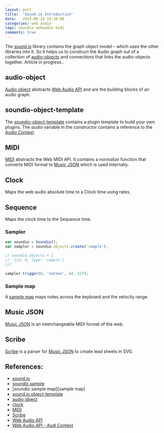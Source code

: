 ```yaml
---
layout: post
title:  "Sound.io Introduction"
date:   2015-08-24 19:30:00
categories: web audio 
tags: soundio webaudio midi
comments: true
---
```


The [sound.io][soundio] library contains the graph object model - which uses the other libraries into it. So it helps us to construct the Audio graph out of a collection of [audio-objects][audio-object] and connections that links the audio-objects together. Article in progress..

## audio-object

[Audio object][audio-object] abstracts [Web Audio API][web-audio] and are the building blocks of an audio graph.

## soundio-object-template

The [soundio-object-template][soundio-object-template] contains a plugin template to build your own plugins. The *audio* variable in the constructor contains a reference to the [Audio Context][web-audio-audio-context].

## MIDI

[MIDI][midi] abstracts the Web MIDI API. It contains a *normalize* function that converts MIDI format to [Music JSON][music-json] which is used internally.

## Clock

Maps the web audio absolute time to a Clock time using rates.

## Sequence

Maps the clock time to the Sequence time.

### Sampler

```js
var soundio = Soundio();
var sampler = soundio.objects.create('sample');

// soundio.objects = [
//  {id; 0, type: 'sample'}
//]

sampler.trigger(0, 'noteon', 64, 127);
```

### Sample map

A [sample map][sample-map] maps notes across the keyboard and the velocity range.


## Music JSON

[Music JSON][music-json] is an interchangeable MIDI format of the web.

## Scribe

[Scribe][scribe] is a parser for [Music JSON][music-json] to create lead sheets in SVG.

## References:

* [sound.io][soundio]
* [soundio sample][sample]
* [soundio sample map][sample map]
* [sound.io object-template][soundio-object-template]
* [audio object][audio-object]
* [clock][clock]
* [MIDI][midi]
* [Scribe][scribe]
* [Web Audio API][web-audio]
* [Web Audio API - Audi Context][web-audio-audio-context]

[soundio]: https://github.com/soundio/soundio
[soundio-object-template]: https://github.com/soundio/soundio-object-template
[audio-object]: https://github.com/soundio/audio-object
[sample]: https://github.com/soundio/soundio/blob/master/js/soundio.sample.js#L435
[sample-map]: https://github.com/soundio/soundio/blob/master/js/soundio.sample.js#L12
[clock]: https://github.com/soundio/clock
[midi]: https://github.com/soundio/midi
[music-json]: https://github.com/soundio/music-json
[scribe]: https://github.com/soundio/scribe
[web-audio]: https://developer.mozilla.org/en-US/docs/Web/API/Web_Audio_API
[web-audio-audio-context]: https://developer.mozilla.org/en-US/docs/Web/API/AudioContext